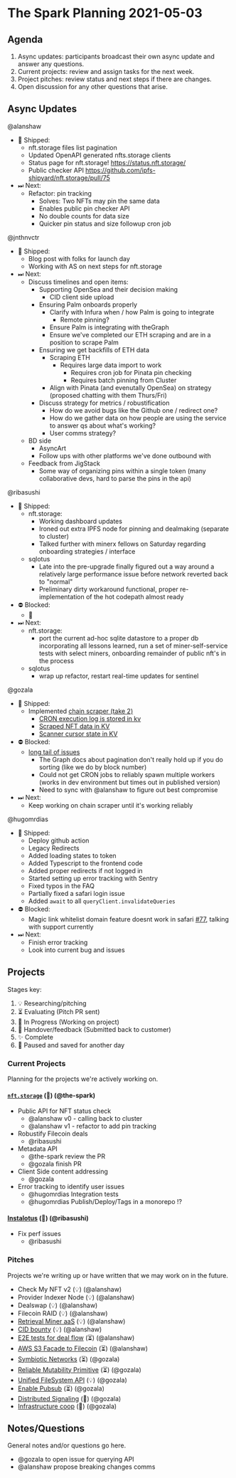 # The Spark Planning 2021-05-03

## Agenda

1. Async updates: participants broadcast their own async update and answer any questions.
2. Current projects: review and assign tasks for the next week.
3. Project pitches: review status and next steps if there are changes.
4. Open discussion for any other questions that arise.

## Async Updates

@alanshaw
- 🚢 Shipped:
    - nft.storage files list pagination
    - Updated OpenAPI generated nfts.storage clients
    - Status page for nft.storage! https://status.nft.storage/
    - Public checker API https://github.com/ipfs-shipyard/nft.storage/pull/75
- ⏭ Next:
    - Refactor: pin tracking
        - Solves: Two NFTs may pin the same data
        - Enables public pin checker API
        - No double counts for data size
        - Quicker pin status and size followup cron job

@jnthnvctr
- 🚢 Shipped:
    - Blog post with folks for launch day
    - Working with AS on next steps for nft.storage
- ⏭ Next:
    - Discuss timelines and open items: 
        - Supporting OpenSea and their decision making
            - CID client side upload
        - Ensuring Palm onboards properly
            - Clarify with Infura when / how Palm is going to integrate
                - Remote pinning?
            - Ensure Palm is integrating with theGraph
            - Ensure we've completed our ETH scraping and are in a position to scrape Palm
        - Ensuring we get backfills of ETH data
            - Scraping ETH
                - Requires large data import to work
                    - Requires cron job for Pinata pin checking
                    - Requires batch pinning from Cluster
            - Align with Pinata (and evenutally OpenSea) on strategy (proposed chatting with them Thurs/Fri)
        - Discuss strategy for metrics / robustification
            - How do we avoid bugs like the Github one / redirect one? 
            - How do we gather data on how people are using the service to answer qs about what's working?
            - User comms strategy?
    - BD side
        - AsyncArt
        - Follow ups with other platforms we've done outbound with
    - Feedback from JigStack
        - Some way of organizing pins within a single token (many collaborative devs, hard to parse the pins in the api)


@ribasushi
- 🚢 Shipped:
    - nft.storage:
       - Working dashboard updates
       - Ironed out extra IPFS node for pinning and dealmaking (separate to cluster)
       - Talked further with minerx fellows on Saturday regarding onboarding strategies / interface
    - sqlotus
       - Late into the pre-upgrade finally figured out a way around a relatively large performance issue before network reverted back to "normal"
       - Preliminary dirty workaround functional, proper re-implementation of the hot codepath almost ready
- ⛔️ Blocked:
    - 🤢
- ⏭ Next:
     - nft.storage:
        - port the current ad-hoc sqlite datastore to a proper db incorporating all lessons learned, run a set of miner-self-service tests with select miners, onboarding remainder of public nft's in the process
     - sqlotus
        - wrap up refactor, restart real-time updates for sentinel

@gozala
- 🚢 Shipped:
    - Implemented [chain scraper (take 2)](https://github.com/nftstorage/niftysave/pull/4)
        - [CRON execution log is stored in kv](https://dash.cloudflare.com/fffa4b4363a7e5250af8357087263b3a/workers/kv/namespaces/8bfdc339657d4c578043f7d7f2d1f909)
        - [Scraped NFT data in KV](https://dash.cloudflare.com/fffa4b4363a7e5250af8357087263b3a/workers/kv/namespaces/fcaab981736443c5b21957dfc0af5617)
        - [Scanner cursor state in KV](https://dash.cloudflare.com/fffa4b4363a7e5250af8357087263b3a/workers/kv/namespaces/1ed9f60450a848058b7c741996a43398)
- ⛔️ Blocked:
    - [long tail of issues](https://protocollabs.slack.com/archives/C01MPC37Z37/p1619799384109400)
        - The Graph docs about pagination don't really hold up if you do sorting (like we do by block number)
        - Could not get CRON jobs to reliably spawn multiple workers (works in dev environment but times out in published version)
        - Need to sync with @alanshaw to figure out best compromise
- ⏭ Next:
    - Keep working on chain scraper until it's working reliably

@hugomrdias 
- 🚢 Shipped:
    - Deploy github action
    - Legacy Redirects
    - Added loading states to token  
    - Added Typescript to the frontend code
    - Added proper redirects if not logged in
    - Started setting up error tracking with Sentry
    - Fixed typos in the FAQ
    - Partially fixed a safari login issue
    - Added `await` to all `queryClient.invalidateQueries`
- ⛔️ Blocked:
    - Magic link whitelist domain feature doesnt work in safari [#77](https://github.com/ipfs-shipyard/nft.storage/issues/77), talking with support currently
- ⏭ Next:
    - Finish error tracking
    - Look into current bug and issues


## Projects

Stages key:

1. 💡 Researching/pitching
2. ⏳ Evaluating (Pitch PR sent)
3. 🚜 In Progress (Working on project)
4. 🤝 Handover/feedback (Submitted back to customer)
5. ✨ Complete
6. 💾 Paused and saved for another day

### Current Projects

Planning for the projects we're actively working on.

#### [`nft.storage`](https://www.notion.so/protocollabs/nft-storage-Launch-eb37d04573af4c0da38c9def0cfe6e21) (🚜) (@the-spark)

* Public API for NFT status check
    * @alanshaw v0 - calling back to cluster
    * @alanshaw v1 - refactor to add pin tracking
* Robustify Filecoin deals
    * @ribasushi
* Metadata API
    * @the-spark review the PR
    * @gozala finish PR
* Client Side content addressing
    * @gozala
* Error tracking to identify user issues
    * @hugomrdias Integration tests
    * @hugomrdias Publish/Deploy/Tags in a monorepo !?

#### [Instalotus](https://github.com/protocol/web3-dev-team/pull/29) (🤝) (@ribasushi)

* Fix perf issues
    * @ribasushi

### Pitches

Projects we're writing up or have written that we may work on in the future.

* Check My NFT v2 (💡) (@alanshaw)
* Provider Indexer Node (💡) (@alanshaw)
* Dealswap (💡) (@alanshaw)
* Filecoin RAID (💡) (@alanshaw)
* [Retrieval Miner aaS](https://github.com/protocol/web3-dev-team/pull/32) (💡) (@alanshaw)
* [CID bounty](https://github.com/protocol/web3-dev-team/pull/33) (💡) (@alanshaw)
* [E2E tests for deal flow](https://github.com/protocol/web3-dev-team/pull/28) (⏳) (@alanshaw)
* [AWS S3 Facade to Filecoin](https://github.com/protocol/web3-dev-team/pull/34) (⏳) (@alanshaw)
* [Symbiotic Networks](https://github.com/protocol/web3-dev-team/pull/18) (⏳) (@gozala)
* [Reliable Mutability Primitive](https://github.com/protocol/web3-dev-team/pull/19) (⏳) (@gozala)
* [Unified FileSystem API](https://github.com/protocol/web3-dev-team/pull/45) (💡) (@gozala)
* [Enable Pubsub](https://github.com/protocol/web3-dev-team/pull/53) (⏳) (@gozala)
* [Distributed Signaling](https://github.com/protocol/web3-dev-team/pull/43) (💾) (@gozala)
* [Infrastructure coop](https://github.com/protocol/web3-dev-team/pull/44) (💾) (@gozala)

## Notes/Questions

General notes and/or questions go here.

- @gozala to open issue for querying API
- @alanshaw propose breaking changes comms

